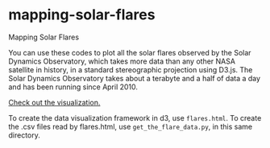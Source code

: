 mapping-solar-flares
====================

Mapping Solar Flares

You can use these codes to plot all the solar flares observed by the Solar Dynamics Observatory, which takes more data than any other NASA satellite in history, in a standard stereographic projection using D3.js. The Solar Dynamics Observatory takes about a terabyte and a half of data a day and has been running since April 2010. 

[Check out the visualization.](http://www.scientificamerican.com/article/mapping-solar-flares-interactive/)

To create the data visualization framework in d3, use `flares.html`.
To create the .csv files read by flares.html, use `get_the_flare_data.py`, in this same directory.
